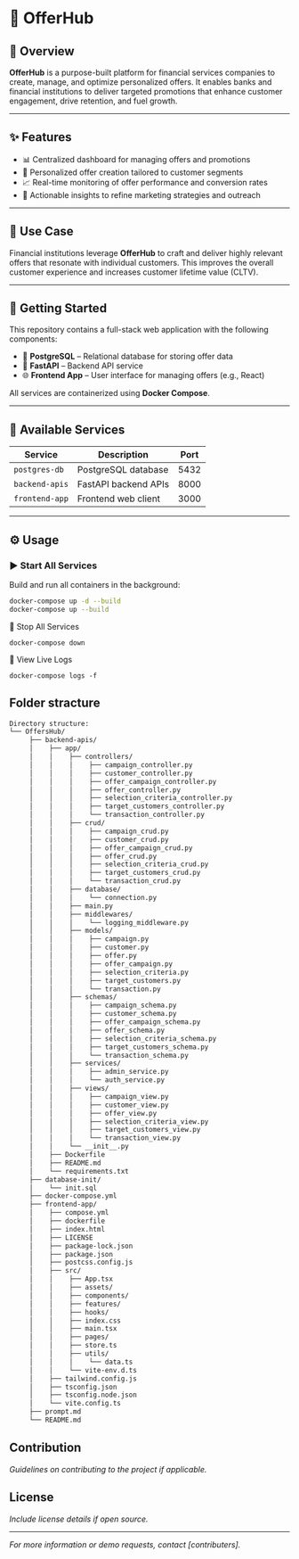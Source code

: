 # 💼 OfferHub

## 📖 Overview

**OfferHub** is a purpose-built platform for financial services companies to create, manage, and optimize personalized offers. It enables banks and financial institutions to deliver targeted promotions that enhance customer engagement, drive retention, and fuel growth.

---

## ✨ Features

- 📊 Centralized dashboard for managing offers and promotions  
- 🧩 Personalized offer creation tailored to customer segments  
- 📈 Real-time monitoring of offer performance and conversion rates  
- 🧠 Actionable insights to refine marketing strategies and outreach  

---

## 🏦 Use Case

Financial institutions leverage **OfferHub** to craft and deliver highly relevant offers that resonate with individual customers. This improves the overall customer experience and increases customer lifetime value (CLTV).

---

## 🚀 Getting Started

This repository contains a full-stack web application with the following components:

- 🐘 **PostgreSQL** – Relational database for storing offer data  
- 🧠 **FastAPI** – Backend API service  
- 🌐 **Frontend App** – User interface for managing offers (e.g., React)

All services are containerized using **Docker Compose**.

---

## 🧰 Available Services

| Service        | Description           | Port |
|----------------|-----------------------|------|
| `postgres-db`  | PostgreSQL database   | 5432 |
| `backend-apis` | FastAPI backend APIs  | 8000 |
| `frontend-app` | Frontend web client   | 3000 |

---

## ⚙️ Usage

### ▶️ Start All Services

Build and run all containers in the background:

```bash
docker-compose up -d --build
docker-compose up --build
```

🛑 Stop All Services
```
docker-compose down
```
📄 View Live Logs

```
docker-compose logs -f
```

## Folder stracture

``` bash
Directory structure:
└── OffersHub/
     ├── backend-apis/
     │    ├── app/
     │    │    ├── controllers/
     │    │    │    ├── campaign_controller.py
     │    │    │    ├── customer_controller.py
     │    │    │    ├── offer_campaign_controller.py
     │    │    │    ├── offer_controller.py
     │    │    │    ├── selection_criteria_controller.py
     │    │    │    ├── target_customers_controller.py
     │    │    │    └── transaction_controller.py
     │    │    ├── crud/
     │    │    │    ├── campaign_crud.py
     │    │    │    ├── customer_crud.py
     │    │    │    ├── offer_campaign_crud.py
     │    │    │    ├── offer_crud.py
     │    │    │    ├── selection_criteria_crud.py
     │    │    │    ├── target_customers_crud.py
     │    │    │    └── transaction_crud.py
     │    │    ├── database/
     │    │    │    └── connection.py
     │    │    ├── main.py
     │    │    ├── middlewares/
     │    │    │    └── logging_middleware.py
     │    │    ├── models/
     │    │    │    ├── campaign.py
     │    │    │    ├── customer.py
     │    │    │    ├── offer.py
     │    │    │    ├── offer_campaign.py
     │    │    │    ├── selection_criteria.py
     │    │    │    ├── target_customers.py
     │    │    │    └── transaction.py
     │    │    ├── schemas/
     │    │    │    ├── campaign_schema.py
     │    │    │    ├── customer_schema.py
     │    │    │    ├── offer_campaign_schema.py
     │    │    │    ├── offer_schema.py
     │    │    │    ├── selection_criteria_schema.py
     │    │    │    ├── target_customers_schema.py
     │    │    │    └── transaction_schema.py
     │    │    ├── services/
     │    │    │    ├── admin_service.py
     │    │    │    └── auth_service.py
     │    │    ├── views/
     │    │    │    ├── campaign_view.py
     │    │    │    ├── customer_view.py
     │    │    │    ├── offer_view.py
     │    │    │    ├── selection_criteria_view.py
     │    │    │    ├── target_customers_view.py
     │    │    │    └── transaction_view.py
     │    │    └── __init__.py
     │    ├── Dockerfile
     │    ├── README.md
     │    └── requirements.txt
     ├── database-init/
     │    └── init.sql
     ├── docker-compose.yml
     ├── frontend-app/
     │    ├── compose.yml
     │    ├── dockerfile
     │    ├── index.html
     │    ├── LICENSE
     │    ├── package-lock.json
     │    ├── package.json
     │    ├── postcss.config.js
     │    ├── src/
     │    │    ├── App.tsx
     │    │    ├── assets/
     │    │    ├── components/
     │    │    ├── features/
     │    │    ├── hooks/
     │    │    ├── index.css
     │    │    ├── main.tsx
     │    │    ├── pages/
     │    │    ├── store.ts
     │    │    ├── utils/
     │    │    │    └── data.ts
     │    │    └── vite-env.d.ts
     │    ├── tailwind.config.js
     │    ├── tsconfig.json
     │    ├── tsconfig.node.json
     │    └── vite.config.ts
     ├── prompt.md
     └── README.md
``` 

## Contribution
*Guidelines on contributing to the project if applicable.*

## License
*Include license details if open source.*

---

*For more information or demo requests, contact [contributers].*
